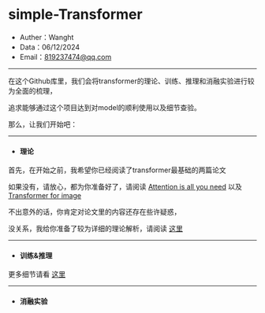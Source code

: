 # simple-Transformer

- Auther：Wanght
- Data：06/12/2024
- Email：819237474@qq.com

---

在这个Github库里，我们会将transformer的理论、训练、推理和消融实验进行较为全面的梳理，

追求能够通过这个项目达到对model的顺利使用以及细节查验。

那么，让我们开始吧：

---

- #### 理论

首先，在开始之前，我希望你已经阅读了transformer最基础的两篇论文

如果没有，请放心，都为你准备好了，请阅读 [Attention is all you need](./ref/Transformer.pdf) 以及 [Transformer for image](./ref/ViT.pdf)

不出意外的话，你肯定对论文里的内容还存在些许疑惑，

没关系，我给你准备了较为详细的理论解析，请阅读 [这里](./theory/README.md)

----

- #### 训练&推理

更多细节请看 [这里](./model/README.md)

----

- #### 消融实验

